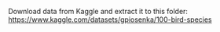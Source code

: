 Download data from Kaggle and extract it to this folder:
https://www.kaggle.com/datasets/gpiosenka/100-bird-species
